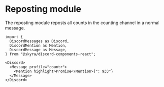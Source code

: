 # Reposting module

The reposting module reposts all counts in the counting channel in a normal message.

```mdx-code-block
import {
  DiscordMessages as Discord,
  DiscordMention as Mention,
  DiscordMessage as Message,
} from "@skyra/discord-components-react";

<Discord>
  <Message profile="countr">
    <Mention highlight>Promise</Mention>{": 933"}
  </Message>
</Discord>
```
